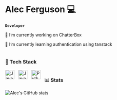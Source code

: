 # Alec Ferguson 💻
**`Developer`**

🔭 I’m currently working on ChatterBox

🌱 I’m currently learning authentication using tanstack

#

### 🧰 Tech Stack
<img align="left" alt="Java" width="30px" style="padding-right:10px;" src="https://cdn.jsdelivr.net/gh/devicons/devicon/icons/java/java-original.svg"/>
<img align="left" alt="JavaScript" width="30px" style="padding-right:10px;" src="https://cdn.jsdelivr.net/gh/devicons/devicon/icons/javascript/javascript-plain.svg" />
<img align="left" alt="Python" width="30px" style="padding-right:10px;" src="https://cdn.jsdelivr.net/gh/devicons/devicon/icons/python/python-plain.svg" />


#

### 📊 Stats
![Alec's GitHub stats](https://github-readme-stats.vercel.app/api?username=alecferguson&show_icons=true&theme=gruvbox)
